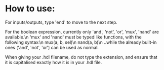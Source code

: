 # How to use:

For inputs/outputs, type 'end' to move to the next step.

For the boolean expression, currently only 'and', 'not', 'or', 'mux', 'nand' are available.\n
'mux' and 'nand' must be typed like functions, with the following syntax:\n
    mux(a, b, sel)\n
    nand(a, b)\n
..while the already built-in ones ('and', 'not', 'or') can be used as normal.

When giving your .hdl filename, do not type the extension, and ensure that it is capitalised exactly how it is in your .hdl file.
